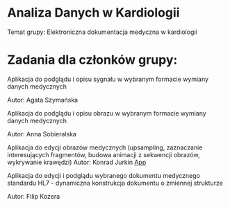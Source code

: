 # Analiza Danych w Kardiologii
Temat grupy: Elektroniczna dokumentacja medyczna w kardiologii 

# Zadania dla członków grupy:

Aplikacja do podglądu i opisu sygnału w wybranym formacie wymiany danych medycznych

Autor: Agata Szymańska

Aplikacja do podglądu i opisu obrazu w wybranym formacie wymiany danych medycznych

Autor: Anna Sobieralska

Aplikacja do edycji obrazów medycznych (upsampling, zaznaczanie interesujących fragmentów, budowa animacji z sekwencji obrazów, wykrywanie krawędzi)
Autor: Konrad Jurkin
[App](https://github.com/Konraods/ADK/tree/Konrad)

Aplikacja do edycji i podglądu wybranego dokumentu medycznego standardu HL7 - dynamiczna konstrukcja dokumentu o zmiennej strukturze

Autor: Filip Kozera
    
